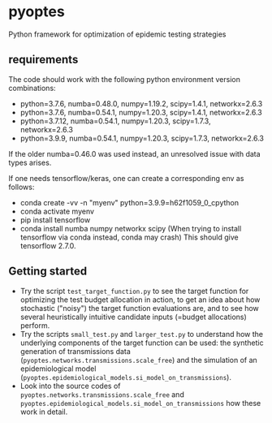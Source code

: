# pyoptes
Python framework for optimization of epidemic testing strategies

## requirements
The code should work with the following python environment version combinations:
- python=3.7.6, numba=0.48.0, numpy=1.19.2, scipy=1.4.1, networkx=2.6.3
- python=3.7.6, numba=0.54.1, numpy=1.20.3, scipy=1.4.1, networkx=2.6.3
- python=3.7.12, numba=0.54.1, numpy=1.20.3, scipy=1.7.3, networkx=2.6.3
- python=3.9.9, numba=0.54.1, numpy=1.20.3, scipy=1.7.3, networkx=2.6.3

If the older numba=0.46.0 was used instead, an unresolved issue with data types arises.

If one needs tensorflow/keras, one can create a corresponding env as follows:
- conda create -vv -n "myenv" python=3.9.9=h62f1059_0_cpython
- conda activate myenv
- pip install tensorflow
- conda install numba numpy networkx scipy
(When trying to install tensorflow via conda instead, conda may crash)
This should give tensorflow 2.7.0.

## Getting started
- Try the script `test_target_function.py` to see the target function for optimizing the test budget allocation in action, to get an idea about how stochastic ("noisy") the target function evaluations are, and to see how several heuristically intuitive candidate inputs (=budget allocations) perform.
- Try the scripts `small_test.py` and `larger_test.py` to understand how the underlying components of the target function can be used: the synthetic generation of transmissions data (`pyoptes.networks.transmissions.scale_free`) and the simulation of an epidemiological model (`pyoptes.epidemiological_models.si_model_on_transmissions`).
- Look into the source codes of `pyoptes.networks.transmissions.scale_free` and `pyoptes.epidemiological_models.si_model_on_transmissions` how these work in detail.
